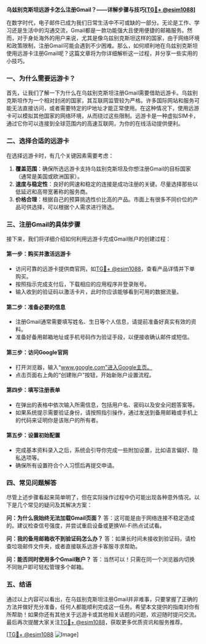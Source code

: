 **乌兹别克斯坦远游卡怎么注册Gmail？——详解步骤与技巧[[TG💪+ @esim1088](https://t.me/s/esim1088)]**

在数字时代，电子邮件已成为我们日常生活中不可或缺的一部分。无论是工作、学习还是生活中的沟通交流，Gmail都是一款功能强大且使用便捷的邮箱服务。然而，对于身处海外的用户来说，尤其是像乌兹别克斯坦这样的国家，由于网络环境和政策限制，注册Gmail可能会遇到不少困难。那么，如何顺利地在乌兹别克斯坦使用远游卡注册Gmail呢？这篇文章将为你详细解析这一过程，并分享一些实用的小技巧。

### 一、为什么需要远游卡？

首先，让我们了解一下为什么在乌兹别克斯坦注册Gmail需要借助远游卡。乌兹别克斯坦作为一个相对封闭的国家，其互联网监管较为严格。许多国际网站和服务可能无法直接访问，或者需要特定的IP地址才能正常使用。在这种情况下，使用远游卡可以模拟其他国家的网络环境，从而绕过这些限制。远游卡是一种虚拟SIM卡，通过它你可以连接到全球范围内的高速互联网，为你的在线活动提供便利。

### 二、选择合适的远游卡

在选择远游卡时，有几个关键因素需要考虑：

1. **覆盖范围**：确保所选远游卡支持乌兹别克斯坦及你想注册Gmail的目标国家（通常是美国或欧洲国家）。
2. **速度与稳定性**：良好的网速和稳定的连接是成功注册的关键。尽量选择那些以低延迟和高带宽著称的服务商。
3. **价格合理**：根据自己的预算挑选性价比高的产品。市面上有很多不同价位的产品可供选择，可以根据个人需求进行筛选。

### 三、注册Gmail的具体步骤

接下来，我们将详细介绍如何利用远游卡完成Gmail账户的创建过程：

#### 第一步：购买并激活远游卡
- 访问可靠的远游卡提供商官网，如[TG💪+ @esim1088](https://t.me/s/esim1088)，查看产品详情并下单购买。
- 按照指示完成支付后，下载相应的应用程序并登录账号。
- 输入收到的验证码以激活卡片，此时你应该能够看到可用的数据流量。

#### 第二步：准备必要的信息
- 注册Gmail通常需要填写姓名、生日等个人信息，请提前准备好真实有效的资料。
- 准备好备用邮箱地址或手机号码作为验证手段，以便接收确认邮件或短信。

#### 第三步：访问Google官网
- 打开浏览器，输入“www.google.com”进入Google主页。
- 点击页面右上角的“创建账户”按钮，开始新账户设置流程。

#### 第四步：填写注册表单
- 在弹出的表格中依次输入所需信息，包括用户名、密码以及安全问题答案等。
- 如果系统提示需要验证身份，请按照指引操作，通过发送到备用邮箱或手机上的代码来证明你是该账户的所有者。

#### 第五步：设置初始配置
- 完成基本资料录入之后，系统会引导你完成一些附加设置，比如语言偏好、隐私选项等。
- 确保所有设置符合个人习惯后再提交申请。

### 四、常见问题解答

尽管上述步骤看起来简单明了，但在实际操作过程中仍可能出现各种意外情况。以下是几个常见的疑问及其解决方案：

**问：为什么我始终无法加载Gmail页面？**
答：这可能是由于网络连接不稳定造成的。建议检查信号强度，并尝试重启设备或更换Wi-Fi热点试试看。

**问：我的备用邮箱收不到验证码怎么办？**
答：如果长时间未接收到验证码，请检查垃圾邮件文件夹，或者直接联系远游卡客服寻求帮助。

**问：能否同时使用多个Gmail账户？**
答：当然可以！只需在同一个浏览器内切换不同账户即可轻松管理多个邮箱。

### 五、结语

通过以上内容可以看出，在乌兹别克斯坦注册Gmail并非难事，只要掌握了正确的方法并做好充分准备，任何人都能顺利完成这一任务。希望本文提供的指南对你有所帮助！如果你还有其他关于远游卡或其他相关话题的问题，欢迎随时提问交流。最后再次提醒大家关注[TG💪+ @esim1088](https://t.me/s/esim1088)，获取更多优质资讯和服务推荐。

[[TG💪+ @esim1088](https://t.me/s/esim1088) ![Image](https://i.postimg.cc/4NQfJmqS/Snipaste-2025-05-13-00-14-12.png)]
